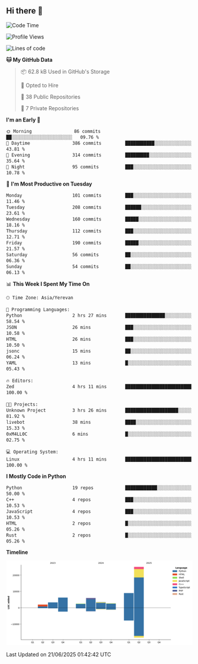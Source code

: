 ## Hi there 👋

<!--START_SECTION:waka-->
![Code Time](http://img.shields.io/badge/Code%20Time-1%2C323%20hrs%2045%20mins-blue)

![Profile Views](http://img.shields.io/badge/Profile%20Views-35-blue)

![Lines of code](https://img.shields.io/badge/From%20Hello%20World%20I%27ve%20Written-60.0%20thousand%20lines%20of%20code-blue)

**🐱 My GitHub Data** 

> 📦 62.8 kB Used in GitHub's Storage 
 > 
> 💼 Opted to Hire
 > 
> 📜 38 Public Repositories 
 > 
> 🔑 7 Private Repositories 
 > 
**I'm an Early 🐤** 

```text
🌞 Morning                86 commits          ██░░░░░░░░░░░░░░░░░░░░░░░   09.76 % 
🌆 Daytime                386 commits         ███████████░░░░░░░░░░░░░░   43.81 % 
🌃 Evening                314 commits         █████████░░░░░░░░░░░░░░░░   35.64 % 
🌙 Night                  95 commits          ███░░░░░░░░░░░░░░░░░░░░░░   10.78 % 
```
📅 **I'm Most Productive on Tuesday** 

```text
Monday                   101 commits         ███░░░░░░░░░░░░░░░░░░░░░░   11.46 % 
Tuesday                  208 commits         ██████░░░░░░░░░░░░░░░░░░░   23.61 % 
Wednesday                160 commits         █████░░░░░░░░░░░░░░░░░░░░   18.16 % 
Thursday                 112 commits         ███░░░░░░░░░░░░░░░░░░░░░░   12.71 % 
Friday                   190 commits         █████░░░░░░░░░░░░░░░░░░░░   21.57 % 
Saturday                 56 commits          ██░░░░░░░░░░░░░░░░░░░░░░░   06.36 % 
Sunday                   54 commits          ██░░░░░░░░░░░░░░░░░░░░░░░   06.13 % 
```


📊 **This Week I Spent My Time On** 

```text
🕑︎ Time Zone: Asia/Yerevan

💬 Programming Languages: 
Python                   2 hrs 27 mins       ███████████████░░░░░░░░░░   58.54 % 
JSON                     26 mins             ███░░░░░░░░░░░░░░░░░░░░░░   10.58 % 
HTML                     26 mins             ███░░░░░░░░░░░░░░░░░░░░░░   10.50 % 
jsonc                    15 mins             ██░░░░░░░░░░░░░░░░░░░░░░░   06.24 % 
YAML                     13 mins             █░░░░░░░░░░░░░░░░░░░░░░░░   05.43 % 

🔥 Editors: 
Zed                      4 hrs 11 mins       █████████████████████████   100.00 % 

🐱‍💻 Projects: 
Unknown Project          3 hrs 26 mins       ████████████████████░░░░░   81.92 % 
livebot                  38 mins             ████░░░░░░░░░░░░░░░░░░░░░   15.33 % 
0xM4LL0C                 6 mins              █░░░░░░░░░░░░░░░░░░░░░░░░   02.75 % 

💻 Operating System: 
Linux                    4 hrs 11 mins       █████████████████████████   100.00 % 
```

**I Mostly Code in Python** 

```text
Python                   19 repos            ████████████░░░░░░░░░░░░░   50.00 % 
C++                      4 repos             ███░░░░░░░░░░░░░░░░░░░░░░   10.53 % 
JavaScript               4 repos             ███░░░░░░░░░░░░░░░░░░░░░░   10.53 % 
HTML                     2 repos             █░░░░░░░░░░░░░░░░░░░░░░░░   05.26 % 
Rust                     2 repos             █░░░░░░░░░░░░░░░░░░░░░░░░   05.26 % 
```



**Timeline**

![Lines of Code chart](https://raw.githubusercontent.com/0xM4LL0C/0xM4LL0C/main/assets/bar_graph.png)


 Last Updated on 21/06/2025 01:42:42 UTC
<!--END_SECTION:waka-->
